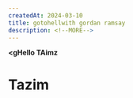```yaml
---
createdAt: 2024-03-10
title: gotohellwith gordan ramsay
description: <!--MORE-->
---
```

**<gH﻿ello TAimz<h1>Tazim</h1>**